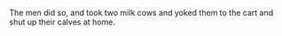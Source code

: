 The men did so, and took two milk cows and yoked them to the cart and shut up their calves at home.
